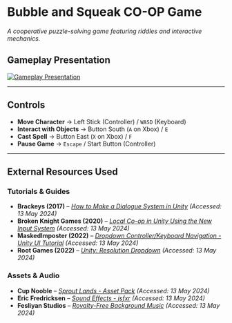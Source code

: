 # **Bubble and Squeak CO-OP Game**  
*A cooperative puzzle-solving game featuring riddles and interactive mechanics.*  

## **Gameplay Presentation**  
[![Gameplay Presentation](https://img.youtube.com/vi/toPcVwsPYqI/maxresdefault.jpg)](https://youtu.be/toPcVwsPYqI)  

---

## **Controls**  
- **Move Character** → Left Stick (Controller) / `WASD` (Keyboard)  
- **Interact with Objects** → Button South (`A` on Xbox) / `E`  
- **Cast Spell** → Button East (`X` on Xbox) / `F`  
- **Pause Game** → `Escape` / Start Button (Controller)  

---

## **External Resources Used**  

### **Tutorials & Guides**  
- **Brackeys (2017)** – [*How to Make a Dialogue System in Unity*](https://www.youtube.com/watch?v=_nRzoTzeyxU) *(Accessed: 13 May 2024)*  
- **Broken Knight Games (2020)** – [*Local Co-op in Unity Using the New Input System*](https://www.youtube.com/watch?v=2YhGK-PXz7g) *(Accessed: 13 May 2024)*  
- **MaskedImposter (2022)** – [*Dropdown Controller/Keyboard Navigation - Unity UI Tutorial*](https://www.youtube.com/watch?v=P8hx343kIGg) *(Accessed: 13 May 2024)*  
- **Root Games (2022)** – [*Unity: Resolution Dropdown*](https://www.youtube.com/watch?v=HnvPNoU9Wjw) *(Accessed: 13 May 2024)*  

### **Assets & Audio**  
- **Cup Nooble** – [*Sprout Lands - Asset Pack*](https://cupnooble.itch.io/sprout-lands-asset-pack) *(Accessed: 13 May 2024)*  
- **Eric Fredricksen** – [*Sound Effects - jsfxr*](https://sfxr.me/) *(Accessed: 13 May 2024)*  
- **Fesliyan Studios** – [*Royalty-Free Background Music*](https://www.fesliyanstudios.com/policy) *(Accessed: 13 May 2024)*  
